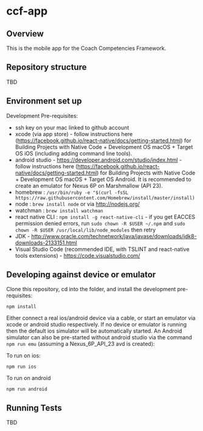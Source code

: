 # ccf-app

## Overview

This is the mobile app for the Coach Competencies Framework.

## Repository structure

TBD

## Environment set up

Development Pre-requisites:
- ssh key on your mac linked to github account
- xcode (via app store) - follow instructions here (https://facebook.github.io/react-native/docs/getting-started.html) for Building Projects with Native Code + Development OS macOS + Target OS iOS (including adding command line tools). 
- android studio - https://developer.android.com/studio/index.html - follow instructions here (https://facebook.github.io/react-native/docs/getting-started.html) for Building Projects with Native Code + Development OS macOS + Target OS Android. It is recommended to create an emulator for Nexus 6P on Marshmallow (API 23).
- homebrew : `/usr/bin/ruby -e "$(curl -fsSL https://raw.githubusercontent.com/Homebrew/install/master/install)`
- node : `brew install node` or via http://nodejs.org/
- watchman : `brew install watchman`
- react native CLI : `npm install -g react-native-cli` - if you get EACCES permission denied errors, run `sudo chown -R $USER ~/.npm` and `sudo chown -R $USER /usr/local/lib/node_modules` then retry
- JDK - http://www.oracle.com/technetwork/java/javase/downloads/jdk8-downloads-2133151.html
- Visual Studio Code (recommended IDE, with TSLINT and react-native tools extensions) - https://code.visualstudio.com/

## Developing against device or emulator

Clone this repository, cd into the folder, and install the development pre-requisites:

`npm install`
  
Either connect a real ios/android device via a cable, or start an emulator via xcode or android studio respectively. If no device or emulator is running then the default ios simulator will be automatically started. An Android simulator can also be pre-started without android studio via the command `npm run emu` (assuming a Nexus_6P_API_23 avd is created):
  
To run on ios:

`npm run ios`

To run on android

`npm run android`

## Running Tests

TBD

